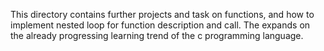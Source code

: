 This directory contains further projects and task on functions, and how to
implement nested loop for function description and call. The expands on the
already progressing learning trend of the c programming language.